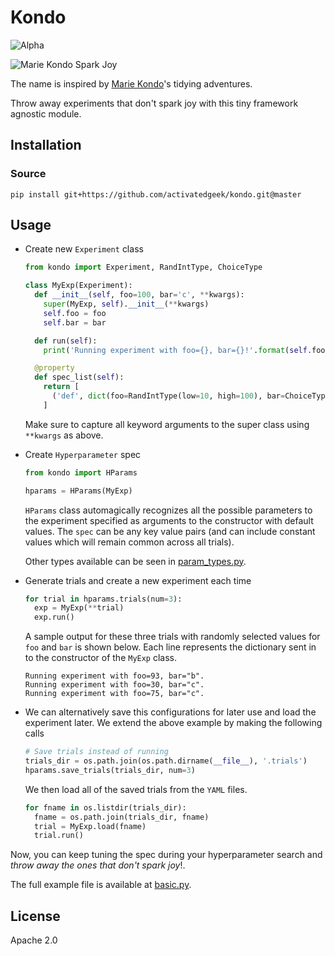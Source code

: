 # Kondo

![Alpha](https://img.shields.io/badge/status-alpha-blue.svg)

![Marie Kondo Spark Joy](https://i.imgflip.com/2zdobd.jpg)

The name is inspired by [Marie Kondo](https://konmari.com)'s tidying adventures.

Throw away experiments that don't spark joy with this tiny framework agnostic
module.

## Installation

### Source

```
pip install git+https://github.com/activatedgeek/kondo.git@master
```

## Usage

* Create new `Experiment` class
  ```python
  from kondo import Experiment, RandIntType, ChoiceType

  class MyExp(Experiment):
    def __init__(self, foo=100, bar='c', **kwargs):
      super(MyExp, self).__init__(**kwargs)
      self.foo = foo
      self.bar = bar

    def run(self):
      print('Running experiment with foo={}, bar={}!'.format(self.foo, self.bar))

    @property
    def spec_list(self):
      return [
        ('def', dict(foo=RandIntType(low=10, high=100), bar=ChoiceType(['a', 'b', 'c'])))
      ]
  ```
  Make sure to capture all keyword arguments to the super class using `**kwargs`
  as above.

* Create `Hyperparameter` spec
  ```python
  from kondo import HParams
  
  hparams = HParams(MyExp)
  ```
  `HParams` class automagically recognizes all the possible parameters to the
  experiment specified as arguments to the constructor with default values. The
  `spec` can be any key value pairs (and can include constant values which will
  remain common across all trials).

  Other types available can be seen in [param_types.py](./kondo/param_types.py).

* Generate trials and create a new experiment each time
  ```python
  for trial in hparams.trials(num=3):
    exp = MyExp(**trial)
    exp.run()
  ```

  A sample output for these three trials with randomly selected values for `foo`
  and `bar` is shown below. Each line represents the dictionary sent in to the
  constructor of the `MyExp` class.

  ```shell
  Running experiment with foo=93, bar="b".
  Running experiment with foo=30, bar="c".
  Running experiment with foo=75, bar="c".
  ```

* We can alternatively save this configurations for later use and load the experiment
  later. We extend the above example by making the following calls
  ```python
  # Save trials instead of running
  trials_dir = os.path.join(os.path.dirname(__file__), '.trials')
  hparams.save_trials(trials_dir, num=3)
  ```

  We then load all of the saved trials from the `YAML` files.
  ```python
  for fname in os.listdir(trials_dir):
    fname = os.path.join(trials_dir, fname)
    trial = MyExp.load(fname)
    trial.run()
  ```

Now, you can keep tuning the spec during your hyperparameter search and *throw
away the ones that don't spark joy*!.

The full example file is available at [basic.py](./examples/basic.py).

## License

Apache 2.0